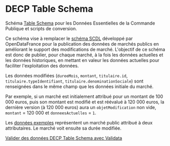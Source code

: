 # DECP Table Schema

Schéma [Table Schema](https://specs.frictionlessdata.io/table-schema/) pour les Données Essentielles de la Commande Publique et scripts de conversion.

Ce schéma vise à remplacer le [schéma SCDL](https://scdl.opendatafrance.net/docs/schemas/marches-publics.html) développé par OpenDataFrance pour la publication des données de marchés publics en améliorant le support des modifications de marché. L'objectif de ce schéma est donc de publier, pour chaque marché, à la fois les données actuelles et les données historiques, en mettant en valeur les données actuelles pour faciliter l'exploitation des données.

Les données modifiées (`dureeMois`, `montant`, `titulaire.id`, `titulaire.typeIdentifiant`, `titulaire.denominationSociale`) sont renseignées dans le même champ que les données initiale du marché.

Par exemple, si un marché est initialement attribué pour un montant de 100 000 euros, puis son montant est modifié et est réévalué à 120 000 euros, la dernière version (à 120 000 euros) aura un `objetModification` non vide, `montant` = 120 000 et `donneesActuelles` = `1`.

Les [données exemples](https://github.com/ColinMaudry/decp-table-schema/tree/main/exemples) représentent un marché public attribué à deux attributaires. Le marché voit ensuite sa durée modifiée.

[Valider des données DECP Table Schema avec Validata](https://go.validata.fr/table-schema?schema_url=https%3A%2F%2Fgithub.com%2FColinMaudry%2Fdecp-table-schema%2Fraw%2Fmain%2Fschema.json)
